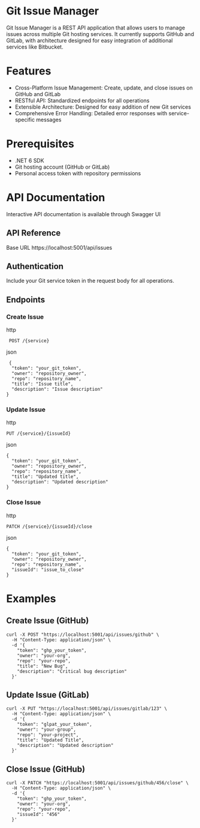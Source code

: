 # Git Issue Manager

Git Issue Manager is a REST API application that allows users to manage issues across multiple Git hosting services. It currently supports GitHub and GitLab, with architecture designed for easy integration of additional services like Bitbucket.

# Features
- Cross-Platform Issue Management: Create, update, and close issues on GitHub and GitLab
- RESTful API: Standardized endpoints for all operations
- Extensible Architecture: Designed for easy addition of new Git services
- Comprehensive Error Handling: Detailed error responses with service-specific messages

# Prerequisites
- .NET 6 SDK
- Git hosting account (GitHub or GitLab)
- Personal access token with repository permissions

#  API Documentation
Interactive API documentation is available through Swagger UI

 ## API Reference
Base URL https://localhost:5001/api/issues

 ## Authentication
Include your Git service token in the request body for all operations.

 ## Endpoints

 ### Create Issue

 http
```
 POST /{service}
 ```
 json
```
 {
  "token": "your_git_token",
  "owner": "repository_owner",
  "repo": "repository_name",
  "title": "Issue title",
  "description": "Issue description"
}
```

 ### Update  Issue

  http
```
PUT /{service}/{issueId}
 ```
 json
```
{
  "token": "your_git_token",
  "owner": "repository_owner",
  "repo": "repository_name",
  "title": "Updated title",
  "description": "Updated description"
}
```

 ### Close Issue

  http
```
PATCH /{service}/{issueId}/close
 ```
 json
```
{
  "token": "your_git_token",
  "owner": "repository_owner",
  "repo": "repository_name",
  "issueId": "issue_to_close"
}
```

# Examples

## Create Issue (GitHub)

```
curl -X POST "https://localhost:5001/api/issues/github" \
  -H "Content-Type: application/json" \
  -d '{
    "token": "ghp_your_token",
    "owner": "your-org",
    "repo": "your-repo",
    "title": "New Bug",
    "description": "Critical bug description"
  }'
  ```

## Update Issue (GitLab)

```
curl -X PUT "https://localhost:5001/api/issues/gitlab/123" \
  -H "Content-Type: application/json" \
  -d '{
    "token": "glpat_your_token",
    "owner": "your-group",
    "repo": "your-project",
    "title": "Updated Title",
    "description": "Updated description"
  }'
  ```

## Close Issue (GitHub)

```
curl -X PATCH "https://localhost:5001/api/issues/github/456/close" \
  -H "Content-Type: application/json" \
  -d '{
    "token": "ghp_your_token",
    "owner": "your-org",
    "repo": "your-repo",
    "issueId": "456"
  }'
  ```
